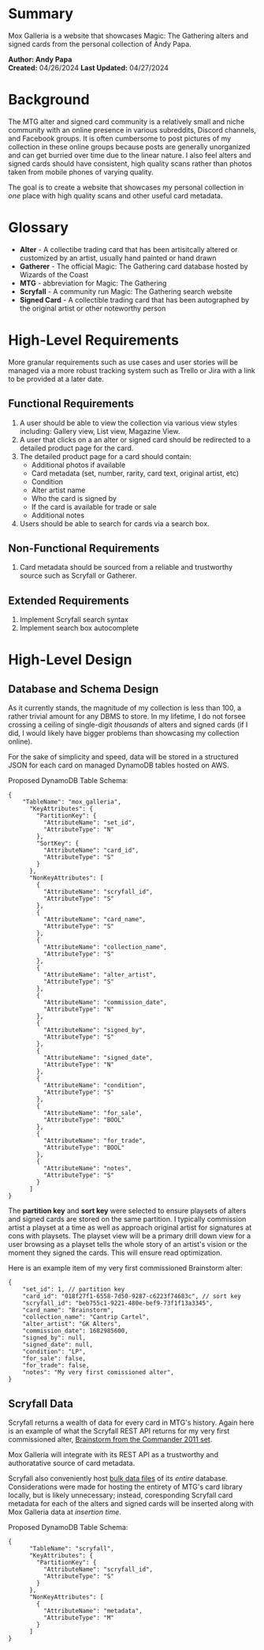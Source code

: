# Summary
Mox Galleria is a website that showcases Magic: The Gathering alters and signed cards from the personal collection of Andy Papa.

**Author: Andy Papa**  
**Created:** 04/26/2024 **Last Updated:** 04/27/2024

# Background
The MTG alter and signed card community is a relatively small and niche community with an online presence in various subreddits, Discord channels, and Facebook groups. It is often cumbersome to post pictures of my collection in these online groups because posts are generally unorganized and can get burried over time due to the linear nature. I also feel alters and signed cards should have consistent, high quality scans rather than photos taken from mobile phones of varying quality. 

The goal is to create a website that showcases my personal collection in _one_ place with high quality scans and other useful card metadata.

# Glossary
- **Alter** - A collectibe trading card that has been artisitcally altered or customized by an artist, usually hand painted or hand drawn
- **Gatherer** - The official Magic: The Gathering card database hosted by Wizards of the Coast
- **MTG** - abbreviation for Magic: The Gathering
- **Scryfall** - A community run Magic: The Gathering search website
- **Signed Card** - A collectible trading card that has been autographed by the original artist or other noteworthy person

# High-Level Requirements
More granular requirements such as use cases and user stories will be managed via a more robust tracking system such as Trello or Jira with a link to be provided at a later date.

## Functional Requirements
1. A user should be able to view the collection via various view styles including: Gallery view, List view, Magazine View.
2. A user that clicks on a an alter or signed card should be redirected to a detailed product page for the card.
3. The detailed product page for a card should contain: 
    - Additional photos if available
    - Card metadata (set, number, rarity, card text, original artist, etc)
    - Condition
    - Alter artist name
    - Who the card is signed by
    - If the card is available for trade or sale
    - Additional notes
4. Users should be able to search for cards via a search box.


## Non-Functional Requirements
1. Card metadata should be sourced from a reliable and trustworthy source such as Scryfall or Gatherer.

## Extended Requirements
1. Implement Scryfall search syntax
2. Implement search box autocomplete

# High-Level Design
## Database and Schema Design
As it currently stands, the magnitude of my collection is less than 100, a rather trivial amount for any DBMS to store. In my lifetime, I do not forsee crossing a ceiling of single-digit _thousands_ of alters and signed cards (if I did, I would likely have bigger problems than showcasing my collection online).

For the sake of simplicity and speed, data will be stored in a structured JSON for each card on managed DynamoDB tables hosted on AWS.

Proposed DynamoDB Table Schema:

```
{
    "TableName": "mox_galleria",
      "KeyAttributes": {
        "PartitionKey": {
          "AttributeName": "set_id",
          "AttributeType": "N"
        },
        "SortKey": {
          "AttributeName": "card_id",
          "AttributeType": "S"
        }
      },
      "NonKeyAttributes": [
        {
          "AttributeName": "scryfall_id",
          "AttributeType": "S"
        },
        {
          "AttributeName": "card_name",
          "AttributeType": "S"
        },
        {
          "AttributeName": "collection_name",
          "AttributeType": "S"
        },
        {
          "AttributeName": "alter_artist",
          "AttributeType": "S"
        },
        {
          "AttributeName": "commission_date",
          "AttributeType": "N"
        },
        {
          "AttributeName": "signed_by",
          "AttributeType": "S"
        },
        {
          "AttributeName": "signed_date",
          "AttributeType": "N"
        },
        {
          "AttributeName": "condition",
          "AttributeType": "S"
        },
        {
          "AttributeName": "for_sale",
          "AttributeType": "BOOL"
        },
        {
          "AttributeName": "for_trade",
          "AttributeType": "BOOL"
        },
        {
          "AttributeName": "notes",
          "AttributeType": "S"
        }
      ]
}
```

The **partition key** and **sort key** were selected to ensure playsets of alters and signed cards are stored on the same partition. I typically commission artist a playset at a time as well as approach original artist for signatures at cons with playsets. The playset view will be a primary drill down view for a user browsing as a playset tells the whole story of an artist's vision or the moment they signed the cards. This will ensure read optimization.

Here is an example item of my very first commissioned Brainstorm alter:

```
{
    "set_id": 1, // partition key
    "card_id": "018f27f1-6558-7d50-9287-c6223f74683c", // sort key
    "scryfall_id": "beb755c1-9221-480e-bef9-73f1f13a3345",
    "card_name": "Brainstorm",
    "collection_name": "Cantrip Cartel",
    "alter_artist": "GK Alters",
    "commission_date": 1682985600,
    "signed_by": null,
    "signed_date": null,
    "condition": "LP",
    "for_sale": false,
    "for_trade": false,
    "notes": "My very first comissioned alter",
}
```

## Scryfall Data
Scryfall returns a wealth of data for every card in MTG's history. Again here is an example of what the Scryfall REST API returns for my very first commissioned alter, [Brainstorm from the Commander 2011 set](https://api.scryfall.com/cards/cmd/40/). 

Mox Galleria will integrate with its REST API as a trustworthy and authoratative source of card metadata.

Scryfall also conveniently host [bulk data files](https://scryfall.com/docs/api/bulk-data) of its _entire_ database. Considerations were made for hosting the entirety of MTG's card library locally, but is likely unnecessary; instead, coresponding Scryfall card metadata for each of the alters and signed cards will be inserted along with Mox Galleria data at _insertion time_.

Proposed DynamoDB Table Schema:
```
{
      "TableName": "scryfall",
      "KeyAttributes": {
        "PartitionKey": {
          "AttributeName": "scryfall_id",
          "AttributeType": "S"
        }
      },
      "NonKeyAttributes": [
        {
          "AttributeName": "metadata",
          "AttributeType": "M"
        }
      ]
}
```